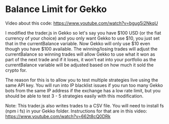 # Balance Limit for Gekko

Video about this code: https://www.youtube.com/watch?v=bgug5i2NkqU

I modified the trader.js in Gekko so let's say you have $100 USD (or the fiat currency of your choice) 
and you only want Gekko to use $10, you just set that in the currentBalance variable. Now Gekko will only 
use $10 even though you have $100 available. The winning/losing trades will adjust the currentBalance so
winning trades will allow Gekko to use what it won as part of the next trade and if it loses, it won't
eat into your portfolio as the currentBalance variable will be adjusted based on how much it sold the
crypto for.

The reason for this is to allow you to test multiple strategies live using the same API key. You will
run into IP blacklist issues if you run too many Gekko bots from the same IP address if the exchange
has a low rate limit, but you should be able to test 3 - 5 strategies easily with this modification.

Note: This trader.js also writes trades to a CSV file. You will need to install fs (npm i fs) in your
Gekko folder. Instructions for that are in this video: https://www.youtube.com/watch?v=662t8cQ0DRk
